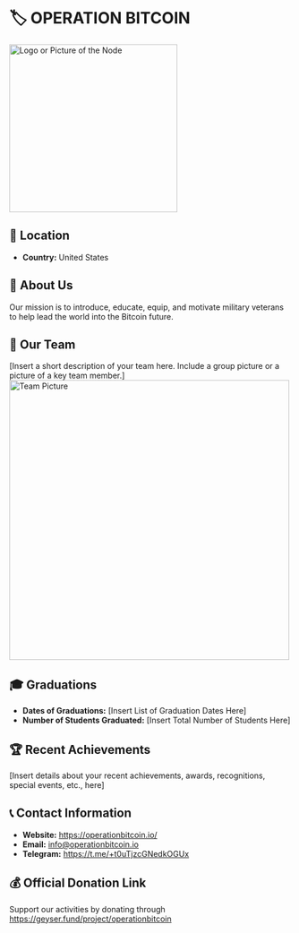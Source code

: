 # 🏷️ OPERATION BITCOIN
<img src="https://github.com/MyFirstBitcoin/Light-Node-Directory/blob/main/United%20States%20--%20Operation%20Bitcoin/OpBitLogoRound.png" width="300" alt="Logo or Picture of the Node"> <!-- 1 picture maximum -->

## 📍 Location
- **Country:** United States

## 📖 About Us
Our mission is to introduce, educate, equip, and motivate military veterans to help lead the world into the Bitcoin future.

## 👥 Our Team
[Insert a short description of your team here. Include a group picture or a picture of a key team member.]
<img src="https://github.com/MyFirstBitcoin/Light-Node-Directory/blob/main/United States -- Operation Bitcoin/BitcoinNeedsWarriors.png" width="500" alt="Team Picture"> <!-- 1 picture maximum -->

## 🎓 Graduations
- **Dates of Graduations:** [Insert List of Graduation Dates Here]
- **Number of Students Graduated:** [Insert Total Number of Students Here]

## 🏆 Recent Achievements
[Insert details about your recent achievements, awards, recognitions, special events, etc., here]

## 📞 Contact Information
- **Website:** https://operationbitcoin.io/
- **Email:** info@operationbitcoin.io
- **Telegram:** https://t.me/+t0uTjzcGNedkOGUx

## 💰 Official Donation Link
Support our activities by donating through https://geyser.fund/project/operationbitcoin
